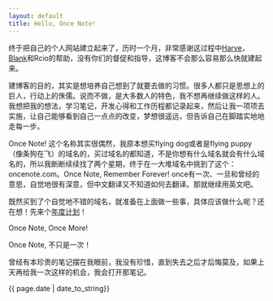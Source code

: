 ```yaml
---
layout: default
title: Hello, Once Note!
---
```



<p>终于把自己的个人网站建立起来了，历时一个月，非常感谢这过程中<a href="http://www.poemcode.net/" target="_blank">Harve</a>，<a href="http://blankyao.com/" target="_blank">Blank</a>和Rcio的帮助，没有你们的督促和指导，这博客不会那么容易那么快就建起来。</p>

<p>建博客的目的，其实是想培养自己想到了就要去做的习惯。很多人都只是思想上的巨人，行动上的侏儒。说而不做，是大多数人的特色，我不想再继续做这样的人。我想把我的想法，学习笔记，开发心得和工作历程都记录起来，然后让我一项项去实施，让自己能够看到自己一点点的改变，梦想很遥远，但告诉自己在脚踏实地地走每一步。</p>

<p>Once Note! 这个名称其实很偶然，我原本想买flying dog或者是flying puppy（像条狗在飞）的域名的，买过域名的都知道，不是你想有什么域名就会有什么域名的，所以我断断续续找了两个星期，终于在一大堆域名中挑到了这个：oncenote.com。Once Note, Remember Forever! once有一次、一旦和曾经的意思，自觉地很有深意，但中文翻译又不知道如何去翻译。那就继续用英文吧。</p>

<p>既然买到了个自觉地不错的域名，就准备在上面做一些事，具体应该做什么呢？还在想！先来个<a title="2013，年度计划" href="./2013-03-10-2Plan2013">年度计划</a>！</p>

<p>Once Note, Once More!</p>
<p>Once Note, 不只是一次！</p>
<p>曾经有本珍贵的笔记摆在我眼前，我没有珍惜，直到失去之后才后悔莫及，如果上天再给我一次这样的机会，我会打开那笔记。</p>
<p>{{ page.date | date_to_string}}</p>
